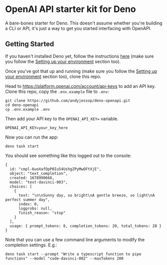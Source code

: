# OpenAI API starter kit for Deno

A bare-bones starter for Deno. This doesn't assume whether you're building a CLI or API, it's just a way to get you started interfacing with OpenAPI.

## Getting Started

If you haven't installed Deno yet, follow the instructions [here](https://deno.land/manual@v1.31.3/getting_started/installation) (make sure you follow the [Setting up your environment](https://deno.land/manual@v1.31.3/getting_started/setup_your_environment) section too).

Once you've got that up and running (make sure you follow the [Setting up your environment](https://deno.land/manual@v1.31.3/getting_started/setup_your_environment) section too), clone this repo.

Head to https://platform.openai.com/account/api-keys to add an API key. Clone this repo, copy the `.env.example` file to `.env`:

```
git clone https://github.com/andyjessop/deno-openapi.git
cd deno-openapi
cp .env.example .env
```

Then add your API key to the `OPENAI_API_KEY=` variable.

```
OPENAI_API_KEY=your_key_here
```

Now you can run the app:

```
deno task start
```

You should see something like this logged out to the console:

```
{
  id: "cmpl-6uoXafOpP0Iu54UshgZPyMwOFtXjE",
  object: "text_completion",
  created: 1678998666,
  model: "text-davinci-003",
  choices: [
    {
      text: "\n\nSunny day, so bright\nA gentle breeze, so light\nA perfect summer day",
      index: 0,
      logprobs: null,
      finish_reason: "stop"
    }
  ],
  usage: { prompt_tokens: 8, completion_tokens: 20, total_tokens: 28 }
}
```

Note that you can use a few command line arguments to modify the completion settings. E.g.:

```
deno task start --prompt "Write a typescript function to pipe functions" --model "code-davinci-002" --maxTokens 200
```